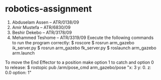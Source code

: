 # robotics-assignment
1. Abduselam Assen – ATR/0138/09
2. Amir Mustefa – ATR/6830/09
3. Beshir Dekebo – ATR/3178/09
4. Mehammed Teshome – ATR/3319/09
Execute the following commands to run the program correctly:
$ roscore
$ rosrun arm_gazebo ik_server.py
$ rosrun arm_gazebo fk_server.py
$ roslaunch arm_gazebo arm.launch

To move the End Effector to a position make option 1 to catch and option 0 to release:
$ rostopic pub /arm/pose_cmd arm_gazebo/pose "x: 3 y: 0. z: 0.0 option: 1" 
